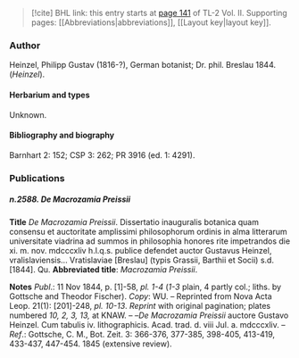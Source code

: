 > [!cite] BHL link: this entry starts at [page 141](https://www.biodiversitylibrary.org/item/103253#page/167/mode/1up) of TL-2 Vol. II.
> Supporting pages: [[Abbreviations|abbreviations]], [[Layout key|layout key]].

### Author

Heinzel, Philipp Gustav (1816-?), German botanist; Dr. phil. Breslau 1844. (*Heinzel*).

#### Herbarium and types

Unknown.

#### Bibliography and biography

Barnhart 2: 152; CSP 3: 262; PR 3916 (ed. 1: 4291).

### Publications

##### n.2588. De Macrozamia Preissii

**Title**
*De Macrozamia Preissii*. Dissertatio inauguralis botanica quam consensu et auctoritate amplissimi philosophorum ordinis in alma litterarum universitate viadrina ad summos in philosophia honores rite impetrandos die xi. m. nov. mdcccxliv h.l.q.s. publice defendet auctor Gustavus Heinzel, vralislaviensis... Vratislaviae \[Breslau\] (typis Grassii, Barthii et Socii) s.d. \[1844\]. Qu.
**Abbreviated title**: *Macrozamia Preissii*.

**Notes**
*Publ*.: 11 Nov 1844, p. \[1\]-58, *pl. 1-4* (*1-3* plain, 4 partly col.; liths. by Gottsche and Theodor Fischer). *Copy*: WU. – Reprinted from Nova Acta Leop. 21(1): \[201\]-248, *pl. 10-13*.
*Reprint* with original pagination; plates numbered *10, 2, 3, 13,* at KNAW. – –*De Macrozamia Preissii* auctore Gustavo Heinzel. Cum tabulis iv. lithographicis. Acad. trad. d. viii Jul. a.
mdcccxliv. – 
*Ref*.: Gottsche, C. M., Bot. Zeit. 3: 366-376, 377-385, 398-405, 413-419, 433-437, 447-454. 1845 (extensive review).

